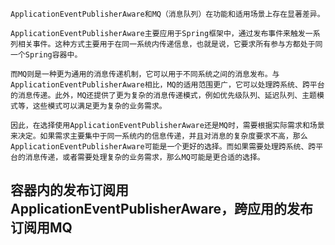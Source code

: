    ApplicationEventPublisherAware和MQ（消息队列）在功能和适用场景上存在显著差异。
    
    ApplicationEventPublisherAware主要应用于Spring框架中，通过发布事件来触发一系列相关事件。这种方式主要用于在同一系统内传递信息，也就是说，它要求所有参与方都处于同一个Spring容器中。
    
    而MQ则是一种更为通用的消息传递机制，它可以用于不同系统之间的消息发布。与ApplicationEventPublisherAware相比，MQ的适用范围更广，它可以处理跨系统、跨平台的消息传递。此外，MQ还提供了更为复杂的消息传递模式，例如优先级队列、延迟队列、主题模式等，这些模式可以满足更为复杂的业务需求。
    
    因此，在选择使用ApplicationEventPublisherAware还是MQ时，需要根据实际需求和场景来决定。如果需求主要集中于同一系统内的信息传递，并且对消息的复杂度要求不高，那么ApplicationEventPublisherAware可能是一个更好的选择。而如果需要处理跨系统、跨平台的消息传递，或者需要处理复杂的业务需求，那么MQ可能是更合适的选择。

## 容器内的发布订阅用ApplicationEventPublisherAware，跨应用的发布订阅用MQ

